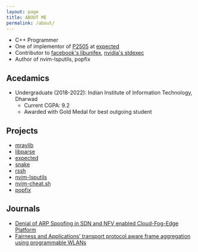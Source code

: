```yaml
---
layout: page
title: ABOUT ME
permalink: /about/
---
```


- C++ Programmer
- One of implementor of [P2505](https://wg21.link/p2505) at [expected](https://github.com/RishabhRD/expected)
- Contributor to [facebook's libunifex](https://github.com/facebookexperimental/libunifex), [nvidia's stdexec](https://github.com/NVIDIA/stdexec)
- Author of nvim-lsputils, popfix

## Acedamics

- Undergraduate (2018-2022): Indian Institute of Information Technology, Dharwad
  - Current CGPA: 9.2
  - Awarded with Gold Medal for best outgoing student

## Projects

- [mraylib](https://github.com/RishabhRD/mraylib)
- [libparse](https://github.com/RishabhRD/libparse)
- [expected](https://github.com/RishabhRD/expected)
- [snake](https://github.com/RishabhRD/snake)
- [rssh](https://github.com/RishabhRD/rssh-server)
- [nvim-lsputils](https://github.com/RishabhRD/nvim-lsputils)
- [nvim-cheat.sh](https://github.com/RishabhRD/nvim-cheat.sh)
- [popfix](https://github.com/RishabhRD/popfix)

## Journals

- [Denial of ARP Spoofing in SDN and NFV enabled Cloud-Fog-Edge Platform](https://link.springer.com/article/10.1007/s10586-021-03328-x)
- [Fairness and Applications’ transport protocol aware frame aggregation using programmable WLANs](https://link.springer.com/article/10.1007/s11276-022-03153-z)
